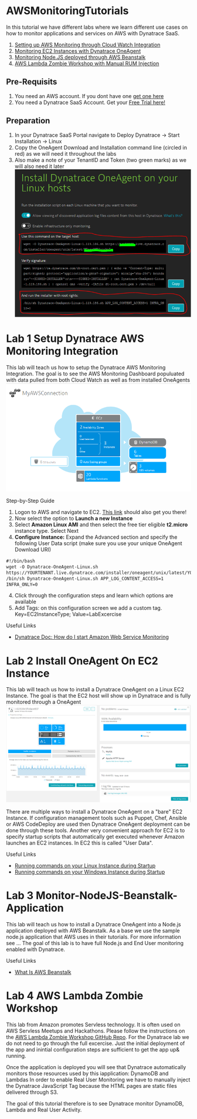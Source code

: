# AWSMonitoringTutorials

In this tutorial we have different labs where we learn different use cases on how to monitor applications and services on AWS with Dynatrace SaaS. 

1. [Setting up AWS Monitoring through Cloud Watch Integration](#lab-1-setup-dyntrace-aws-monitoring-integration)
2. [Monitoring EC2 Instances with Dynatrace OneAgent](#lab-2-install-oneagent-on-ec2-instance)
3. [Monitoring Node.JS deployed through AWS Beanstalk](#lab-3-monitor-nodejs-beanstalk-application)
4. [AWS Lambda Zombie Workshop with Manual RUM Injection](#lab-4-aws-lambda-zombie-workshop)

## Pre-Requisits
1. You need an AWS account. If you dont have one [get one here](https://aws.amazon.com/)
2. You need a Dynatrace SaaS Account. Get your [Free Trial here!](http://bit.ly/dtsaastrial)

## Preparation
1. In your Dynatrace SaaS Portal navigate to Deploy Dynatrace -> Start Installation -> Linux 
2. Copy the OneAgent Download and Installation command line (circled in red) as we will need it throughout the labs
3. Also make a note of your TenantID and Token (two green marks) as we will also need it later
![](./images/labintro_dynatracedeploy.png)

# Lab 1 Setup Dynatrace AWS Monitoring Integration
This lab will teach us how to setup the Dynatrace AWS Monitoring Integration. 
The goal is to see the AWS Monitoring Dashboard populuated with data pulled from both Cloud Watch as well as from installed OneAgents
![](./images/lab1_awsdashboard.png)

Step-by-Step Guide
1. Logon to AWS and navigate to EC2. [This link](https://us-east-2.console.aws.amazon.com/ec2/v2/home) should also get you there!
2. Now select the option to **Launch a new Instance**
3. Select **Amazon Linux AMI** and then select the free tier eligible **t2.micro** instance type. Select Next
4. **Configure Instance:** Expand the Advanced section and specify the following User Data script (make sure you use your unique OneAgent Download URI) 
```
#!/bin/bash
wget -O Dynatrace-OneAgent-Linux.sh https://YOURTENANT.live.dynatrace.com/installer/oneagent/unix/latest/YOURTOKEN
/bin/sh Dynatrace-OneAgent-Linux.sh APP_LOG_CONTENT_ACCESS=1 INFRA_ONLY=0
```

4. Click through the configuration steps and learn which options are available 
5. Add Tags: on this configuration screen we add a custom tag. Key=EC2InstanceType; Value=LabExcercise


Useful Links
* [Dynatrace Doc: How do I start Amazon Web Service Monitoring](https://help.dynatrace.com/infrastructure-monitoring/amazon-web-services/how-do-i-start-amazon-web-services-monitoring/)

# Lab 2 Install OneAgent On EC2 Instance
This lab will teach us how to install a Dynatrace OneAgent on a Linux EC2 Instance. 
The goal is that the EC2 host will show up in Dynatrace and is fully monitored through a OneAgent
![](./images/lab2_ec2hostmonitor.png)

There are multiple ways to install a Dynatrace OneAgent on a "bare" EC2 Instance. If configuration management tools such as Puppet, Chef, Ansible or AWS CodeDeploy are used then Dynatrace OneAgent deployment can be done through these tools.
Another very convenient approach for EC2 is to specify startup scripts that automatically get executed whenever Amazon launches an EC2 instances. In EC2 this is called "User Data".

Useful Links
* [Running commands on your Linux Instance during Startup](http://docs.aws.amazon.com/AWSEC2/latest/UserGuide/user-data.html)
* [Running commands on your Windows Instance during Startup](http://docs.aws.amazon.com/AWSEC2/latest/WindowsGuide/UsingConfig_WinAMI.html#user-data-execution)

# Lab 3 Monitor-NodeJS-Beanstalk-Application
This lab will teach us how to install a Dynatrace OneAgent into a Node.js application deployed with AWS Beanstalk.
As a base we use the sample node.js application that AWS uses in their tutorials. For more information see ...
The goal of this lab is to have full Node.js and End User monitoring enabled with Dynatrace.

Useful Links
* [What Is AWS Beanstalk](http://docs.aws.amazon.com/elasticbeanstalk/latest/dg/Welcome.html)


# Lab 4 AWS Lambda Zombie Workshop
This lab from Amazon promotes Servless technology. It is often used on AWS Servless Meetups and Hackathons.
Please follow the instructions on the [AWS Lambda Zombie Workshop GitHub Repo](https://github.com/awslabs/aws-lambda-zombie-workshop). 
For the Dynatrace lab we do not need to go through the full excercise. Just the initial deployment of the app and inintial configuration steps are sufficient to get the app up& running.

Once the application is deployed you will see that Dynatrace automatically monitors those resources used by this iapplication: DynamoDB and Lambdas
In order to enable Real User Monitoring we have to manually inject the Dynatrace JavaScript Tag because the HTML pages are static files delivered through S3.

The goal of this tutorial therefore is to see Dynatrace monitor DynamoDB, Lambda and Real User Activity.

